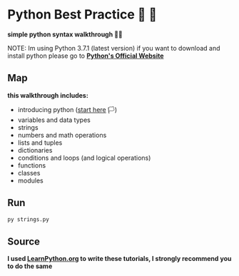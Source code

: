 # Python Best Practice :snake: :muscle:

**simple python syntax walkthrough :male_detective:**

NOTE: Im using Python 3.7.1 (latest version) if you want to download and install python
please go to **[Python's Official Website](https://python.org)**

## Map
**this walkthrough includes:**
- introducing python ([start here](INTRO.md) :white_flag:)
- variables and data types 
- strings
- numbers and math operations
- lists and tuples
- dictionaries
- conditions and loops (and logical operations)
- functions
- classes
- modules

## Run
```sh
py strings.py
```

## Source 
**I used [LearnPython.org](https://www.learnpython.org) to write these tutorials, I strongly recommend you to do the same**


